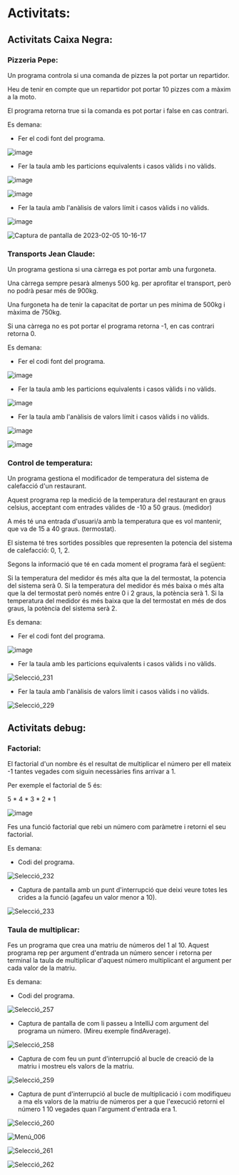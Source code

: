 # Activitats:

## Activitats Caixa Negra:

### Pizzeria Pepe:

Un programa controla si una comanda de pizzes la pot portar un repartidor.

Heu de tenir en compte que un repartidor pot portar 10 pizzes com a màxim a la moto.

El programa retorna true si la comanda es pot portar i false en cas contrari.

Es demana:

- Fer el codi font del programa.

![image](https://user-images.githubusercontent.com/114875463/216810572-518af581-fce0-48fd-a3f6-f323aced3316.png)


- Fer la taula amb les particions equivalents i casos vàlids i no vàlids.

![image](https://user-images.githubusercontent.com/114875463/216813022-8e0bf547-3eac-4727-8e54-9ce9d16de0f3.png)


![image](https://user-images.githubusercontent.com/114875463/216813137-8b3d912d-602c-44fa-8730-765eecf99a35.png)


- Fer la taula amb l'anàlisis de valors límit i casos vàlids i no vàlids.

![image](https://user-images.githubusercontent.com/114875463/216813298-5bbc55bc-8378-4e9b-a147-3d65711bc6f1.png)


![Captura de pantalla de 2023-02-05 10-16-17](https://user-images.githubusercontent.com/114875463/216811027-87e18b7c-7b33-4e42-bfb8-4ac323313ec6.png)



### Transports Jean Claude:

Un programa gestiona si una càrrega es pot portar amb una furgoneta.

Una càrrega sempre pesarà almenys 500 kg. per aprofitar el transport, però no podrà pesar més de 900kg.

Una furgoneta ha de tenir la capacitat de portar un pes mínima de 500kg i màxima de 750kg.

Si una càrrega no es pot portar el programa retorna -1, en cas contrari retorna 0.

Es demana:

- Fer el codi font del programa.

![image](https://user-images.githubusercontent.com/114875463/216812753-476c4adf-57c3-41e2-80b9-56c034586cc6.png)



- Fer la taula amb les particions equivalents i casos vàlids i no vàlids.

![image](https://user-images.githubusercontent.com/114875463/216813964-385b7bd1-93ba-4a9c-a828-d2686642598b.png)


- Fer la taula amb l'anàlisis de valors límit i casos vàlids i no vàlids.

![image](https://user-images.githubusercontent.com/114875463/216814185-e546c916-27ca-4804-9e44-cee9f9cf0c0f.png)

![image](https://user-images.githubusercontent.com/114875463/216815727-0dde9acb-4d46-45e5-9f5c-092193ad0d6d.png)



### Control de temperatura:

Un programa gestiona el modificador de temperatura del sistema de calefacció d'un restaurant.

Aquest programa rep la medició de la temperatura del restaurant en graus celsius, acceptant com entrades vàlides de -10 a 50 graus. (medidor)

A més té una entrada d'usuari/a amb la temperatura que es vol mantenir, que va de 15 a 40 graus. (termostat).

El sistema té tres sortides possibles que representen la potencia del sistema de calefacció: 0, 1, 2.

Segons la informació que té en cada moment el programa farà el següent:

Si la temperatura del medidor és més alta que la del termostat, la potencia del sistema serà 0.
Si la temperatura del medidor és més baixa o més alta que la del termostat però només entre 0 i 2 graus, la potència serà 1.
Si la temperatura del medidor és més baixa que la del termostat en més de dos graus, la potència del sistema serà 2.

Es demana:

- Fer el codi font del programa.

![image](https://user-images.githubusercontent.com/114875463/216815875-757b6b53-ee22-4b5d-b07a-06ed8cdf39cd.png)

- Fer la taula amb les particions equivalents i casos vàlids i no vàlids.

![Selecció_231](https://user-images.githubusercontent.com/114875463/216912529-532b1f13-c8a4-4b53-a5fd-7e4cb8d93cf9.png)

- Fer la taula amb l'anàlisis de valors límit i casos vàlids i no vàlids.

![Selecció_229](https://user-images.githubusercontent.com/114875463/216911830-4312c2e0-5646-45b0-a4d5-3ff57ce8326f.png)



## Activitats debug:

### Factorial:

El factorial d'un nombre és el resultat de multiplicar el número per ell mateix -1 tantes vegades com  siguin necessàries fins arrivar a 1.

Per exemple el factorial de 5 és:

5 * 4 * 3 * 2 * 1

![image](https://user-images.githubusercontent.com/110727546/206031980-55e59610-42bb-4cc6-9b5f-039d7f67e185.png)

Fes una funció factorial que rebi un número com paràmetre i retorni el seu factorial.

Es demana:

- Codi del programa.

![Selecció_232](https://user-images.githubusercontent.com/114875463/216915887-cc98c687-fae4-4afc-8e9b-fd5751ebedcd.png)

- Captura de pantalla amb un punt d'interrupció que deixi veure totes les crides a la funció (agafeu un valor menor a 10).

![Selecció_233](https://user-images.githubusercontent.com/114875463/216919553-be954164-6cda-4715-bd57-968a87c785d7.png)


### Taula de multiplicar:

Fes un programa que crea una matriu de números del 1 al 10.
Aquest programa rep per argument d'entrada un número sencer i retorna per terminal la taula de multiplicar d'aquest número multiplicant el argument per cada valor de la matriu.

Es demana:

- Codi del programa.

![Selecció_257](https://user-images.githubusercontent.com/114875463/217325101-b92bf67f-f953-4b35-a221-6331079e5f73.png)

- Captura de pantalla de com li passeu a IntelliJ com argument del programa un número. (Mireu exemple findAverage).

![Selecció_258](https://user-images.githubusercontent.com/114875463/217328169-6ffcaef6-d7a1-4eee-b02d-d3ebab000c3c.png)

- Captura de com feu un punt d'interrupció al bucle de creació de la matriu i mostreu els valors de la matriu.

![Selecció_259](https://user-images.githubusercontent.com/114875463/217328619-41ffa4e7-6f8a-46a9-9e42-e4bd34a26214.png)

- Captura de punt d'interrupció al bucle de multiplicació i com modifiqueu a ma els valors de la matriu de números per a que l'execució retorni el número 1 10 vegades quan l'argument d'entrada era 1.

![Selecció_260](https://user-images.githubusercontent.com/114875463/217329629-63fdbffd-f8b7-4c16-b405-303b021412e8.png)

![Menú_006](https://user-images.githubusercontent.com/114875463/217329656-30848137-360e-46a3-a406-7498b17f2737.png)

![Selecció_261](https://user-images.githubusercontent.com/114875463/217329912-ead57e56-44a6-4d80-9187-21943a875996.png)

![Selecció_262](https://user-images.githubusercontent.com/114875463/217329940-73f7297d-2ded-4755-a44e-0414d77e630b.png)







